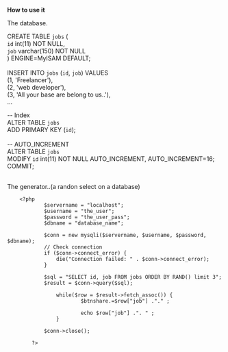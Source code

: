 <b>How to use it</b>

The database.

CREATE TABLE `jobs` (<br>
  `id` int(11) NOT NULL,<br>
  `job` varchar(150) NOT NULL<br>
) ENGINE=MyISAM DEFAULT;<br>
<br>
INSERT INTO `jobs` (`id`, `job`) VALUES<br>
(1, 'Freelancer'),<br>
(2, 'web developer'),<br>
(3, 'All your base are belong to us..'),<br>
...<br>

-- Index<br>
ALTER TABLE `jobs`<br>
  ADD PRIMARY KEY (`id`);<br>
<br>
-- AUTO_INCREMENT <br>
ALTER TABLE `jobs`<br>
  MODIFY `id` int(11) NOT NULL AUTO_INCREMENT, AUTO_INCREMENT=16;<br>
COMMIT;<br><br>


The generator..(a randon select on a database)
    
        <?php
                $servername = "localhost";
                $username = "the_user";
                $password = "the_user_pass";
                $dbname = "database_name";
                
                $conn = new mysqli($servername, $username, $password, $dbname);
                // Check connection
                if ($conn->connect_error) {
                    die("Connection failed: " . $conn->connect_error);
                } 
                
                $sql = "SELECT id, job FROM jobs ORDER BY RAND() limit 3";
                $result = $conn->query($sql);
                  
                    while($row = $result->fetch_assoc()) {
                            $btnshare.=$row["job"] ."." ;
                            
                            echo $row["job"] .". " ;
                    }
                
                $conn->close();
                
            ?>

